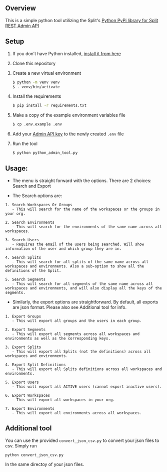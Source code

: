 ## Overview

This is a simple python tool utilizing the Split's [Python PyPi library for Split REST Admin API](https://help.split.io/hc/en-us/articles/4412331052685-Python-PyPi-library-for-Split-REST-Admin-API)

## Setup

1. If you don’t have Python installed, [install it from here](https://www.python.org/downloads/)

2. Clone this repository


3. Create a new virtual environment

   ```bash
   $ python -m venv venv
   $ . venv/bin/activate
   ```

4. Install the requirements

   ```bash
   $ pip install -r requirements.txt
   ```

6. Make a copy of the example environment variables file

   ```bash
   $ cp .env.example .env
   ```

7. Add your [Admin API key](https://help.split.io/hc/en-us/articles/360019916211-API-keys#adding-admin-api-keys) to the newly created `.env` file

8. Run the tool

   ```bash
   $ python python_admin_tool.py
   ```


## Usage:

- The menu is straight forward with the options. There are 2 choices: Search and Export

- The Search options are:

```
1. Search Workspaces Or Groups
   - This will search for the name of the workspaces or the groups in your org.

2. Search Environments
   - This will search for the environments of the same name across all workspaces.

3. Search Users
   - Requires the email of the users being searched. Will show information of the user and which group they are in.

4. Search Splits
   - This will search for all splits of the same name across all workspaces and environments. Also a sub-option to show all the definitions of the Split.

5. Search Segments
   - This will search for all segments of the same name across all workspaces and environments, and will also display all the keys of the segments.

```
- Similarly, the export options are straightforward. By default, all exports are json format. Please also see Additional tool for info.

```
1. Export Groups
   - This will export all groups and the users in each group.

2. Export Segments
   - This will export all segments across all workspaces and environments as well as the corresponding keys.

3. Export Splits
   - This will export all Splits (not the definitions) across all workspaces and environments.

4. Export Split Definitions
   - This will export all Splits definitions across all workspaces and environments.

5. Export Users
   - This will export all ACTIVE users (cannot export inactive users).

6. Export Workspaces
   - This will export all workspaces in your org.

7. Export Environments
   - This will export all environments across all workspaces.

```

## Additional tool
You can use the provided `convert_json_csv.py` to convert your json files to csv. Simply run

```
python convert_json_csv.py
```

In the same directoy of your json files.


